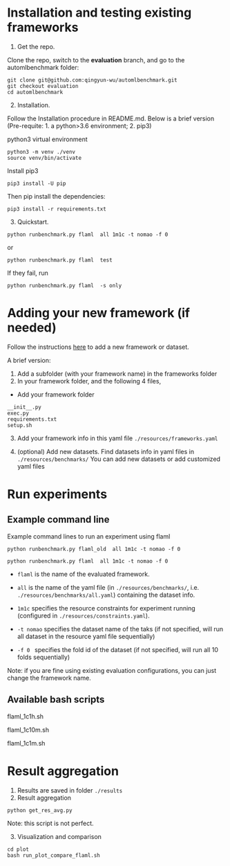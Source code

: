 
# Installation and testing existing frameworks
1. Get the repo.

Clone the repo, switch to the **evaluation** branch, and go to the automlbenchmark folder: 
```
git clone git@github.com:qingyun-wu/automlbenchmark.git
git checkout evaluation
cd automlbenchmark
```
2. Installation.

Follow the Installation procedure in README.md. Below is a brief version
(Pre-requite: 1. a python>3.6 environment; 2. pip3)

python3 virtual environment
``` 
python3 -m venv ./venv
source venv/bin/activate
```

Install pip3
``` 
pip3 install -U pip
```

Then pip install the dependencies:
``` 
pip3 install -r requirements.txt
```

3. Quickstart.
``` 
python runbenchmark.py flaml  all 1m1c -t nomao -f 0
```
or 

``` 
python runbenchmark.py flaml  test
```

If they fail, run 

``` 
python runbenchmark.py flaml  -s only
```

# Adding your new framework (if needed)

Follow the instructions [here](https://github.com/openml/automlbenchmark/blob/master/docs/extending.md) to add a new framework or dataset.

A brief version:
1. Add a subfolder (with your framework name) in the frameworks folder
2. In your framework folder, and the following 4 files,


- Add your framework folder

```
__init__.py
exec.py
requirements.txt
setup.sh
```

3. Add your framework info in this yaml file `./resources/frameworks.yaml`

4. (optional) Add new datasets.
Find datasets info in yaml files in  `./resources/benchmarks/`
You can add new datasets or add customized yaml files

# Run experiments

## Example command line
Example command lines to run an experiment using flaml
```
python runbenchmark.py flaml_old  all 1m1c -t nomao -f 0
```

```
python runbenchmark.py flaml  all 1m1c -t nomao -f 0
```

- `flaml` is the name of the evaluated framework. 

- `all`  is the name of the yaml file (in `./resources/benchmarks/`, i.e. `./resources/benchmarks/all.yaml`) containing the dataset info. 

- `1m1c` specifies the resource constraints for experiment running (configured in `./resources/constraints.yaml`). 

- `-t nomao` specifies the dataset name of the taks (if not specified, will run all dataset in the resource yaml file sequentially)

- `-f 0 ` specifies the fold id of the dataset (if not specified, will run all 10 folds sequentially)

Note: if you are fine using existing evaluation configurations, you can just change the framework name.

## Available bash scripts

flaml_1c1h.sh

flaml_1c10m.sh

flaml_1c1m.sh

# Result aggregation

1. Results are saved in folder `./results`
2. Result aggregation

```
python get_res_avg.py 
```
Note: this script is not perfect.

3. Visualization and comparison

```
cd plot
bash run_plot_compare_flaml.sh
```

